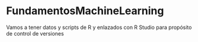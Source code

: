 # FundamentosMachineLearning
Vamos a tener datos y scripts de R y enlazados con R Studio para propósito de control de versiones
